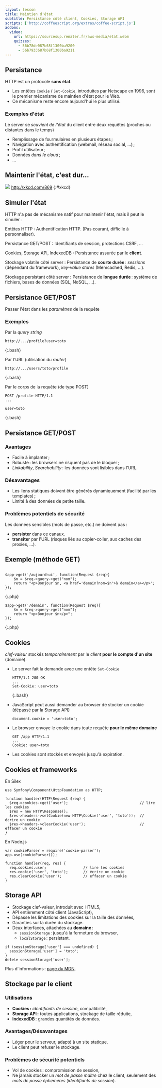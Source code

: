 ```yaml
---
layout: lesson
title: Maintien d'état
subtitle: Persistance côté client, Cookies, Storage API
scripts: ['http://coffeescript.org/extras/coffee-script.js']
addons:
  video:
    url: https://sourcesup.renater.fr/aws-media/etat.webm
    quizzes:
      - 56b78de087b68f1300ba9200
      - 56b7933687b68f1300ba9211
---
```


<section>

## Persistance

HTTP est un protocole **sans état**.

- Les entêtes `Cookie` / `Set-Cookie`, introduites par Netscape en
  1996, sont le premier mécanisme de maintien d'état pour le Web.
- Ce mécanisme reste encore aujourd'hui le plus utilisé.

### Exemples d'état

Le server se *souvient de l'état* du client entre deux requêtes
(proches ou distantes dans le temps)

- Remplissage de fourmulaires en plusieurs étapes ;
- Navigation avec authentification (webmail, réseau social, ...) ;
- Profil utilisateur ;
- Données *dans le cloud* ;
- ...

</section>
<section>
<style scoped>
#xkcd {
  text-align: center;
  margin-top: 4em;
}
#xkcd img { width: 100%; }
</style>

## Maintenir l'état, c'est dur...

![](http://imgs.xkcd.com/comics/server_attention_span.png)
<http://xkcd.com/869>
{:#xkcd}

</section>
<section>

## Simuler l'état

HTTP n'a pas de mécanisme natif pour maintenir l'état, mais il peut le
simuler :


Entêtes HTTP
: Authentification HTTP. (Pas courant, difficile à personnaliser).

Persistance GET/POST
: Identifiants de session, protections CSRF, ...

Cookies, Storage API, IndexedDB
: Persistance assurée par le **client**.

Stockage volatile côté server
: Persistance de **courte durée** : *sessions* (dépendant du framework),
*key-value stores* (Memcached, Redis, ...).

Stockage persistant côté server
: Persistance de **longue durée** : système de fichiers, bases de
données (SQL, NoSQL, ...).

</section>
<section>

## Persistance GET/POST

Passer l'état dans les *paramètres* de la requête

### Exemples

Par la *query string*
  
~~~
http://.../profile?user=toto
~~~
{:.bash}

Par l'URL (utilisation du *router*)
 
~~~
http://.../users/toto/profile
~~~
{:.bash}

Par le corps de la requête (de type POST)
 
~~~
POST /profile HTTP/1.1
...

user=toto
~~~
{:.bash}

</section>
<section>

## Persistance GET/POST

### Avantages

- Facile à implanter ;
- Robuste : les browsers ne risquent pas de le bloquer ;
- *Linkability*, *Searchability* : les données sont lisibles dans
  l'URL.

### Désavantages

- Les liens statiques doivent être générés dynamiquement (facilité par
  les templates) ;
- Limité à des données de petite taille.

### Problèmes potentiels de sécurité

Les données sensibles (mots de passe, etc.) ne doivent pas :

- **persister** dans ce canaux.
- **transiter** par l'URL (risques liés au copier-coller, aux caches des proxies, ...).

</section>
<section>
<style scoped>
#browser { display: flex; }
#browser .window, #browser .source {
  border: solid thin black;
}
#browser .window { flex: 0 1 19em; }
#browser .source {
  margin: 0;
  flex: 1;
}
#browser .address { border: solid 3px #aaa; }
#browser .body { padding: 1ex;
</style>

## Exemple (méthode GET)

<p id="browser"></p>
<script type="text/coffeescript">
$bw = $ '#browser'
$win = $bw.append 'div.window'
$adr = $win.append 'div.address'
$bdy = $win.append 'div.body'
$src = ($bw.append 'pre.source.html').append 'code'

$adr.textContent = 'http://.../'
$bdy.append 'h3 Bonjour, présentez-vous'
$bdy.innerHTML += '<input type="text"><button>Entrer</button>'
$src.textContent = '''
    <form method="get" action="aujourdhui">
      <h3>Bonjour, présentez-vous</h3>
      <input type="text" name="nom">
      <input type="submit" value="Entrer">
    </form>'''
hljs.highlightBlock $src

($bdy.$ 'button').on 'click', ->
 $bw.style.height = $bw.offsetHeight + 'px'
 t = ($bdy.$ 'input').value
 $adr.textContent = "http://.../aujourdhui?nom=#{t}"
 $bdy.innerHTML = ""
 $bdy.append "p Bonjour #{t}, <a href='#'>à demain</a>"
 $src.textContent = """<p>Bonjour #{t},
   <a href='demain?nom=#{t}'>à demain</a>
 </p>"""
 hljs.highlightBlock $src

 ($bdy.$ 'a').on 'click', (e) ->
  $adr.textContent = "http://.../demain?nom=#{t}"
  $bdy.innerHTML = ""
  $bdy.append "p Bonjour #{t}"
  $src.textContent = "<p>Bonjour #{t}</p>"
  hljs.highlightBlock $src
  e.preventDefault()
  false
</script>

~~~
$app->get('/aujourdhui', function(Request $req){
    $n = $req->query->get("nom");
    return "<p>Bonjour $n, <a href='demain?nom=$n'>à demain</a></p>";
});
~~~
{:.php}

~~~
$app->get('/demain', function(Request $req){
    $n = $req->query->get("nom");
    return "<p>Bonjour $n</p>";
});
~~~
{:.php}

</section>
<section>

## Cookies

*clef-valeur* stockés *temporairement* par le *client* **pour
le compte d'un site** (domaine).

- Le server fait la demande avec une entête `Set-Cookie`
  
  ~~~
  HTTP/1.1 200 OK
  ...
  Set-Cookie: user=toto
  ~~~
  {:.bash}

- JavaScript peut aussi demander au browser de stocker un cookie
  (dépassé par la Storage API)
  
  ~~~
  document.cookie = 'user=toto';
  ~~~

- Le browser envoye le cookie dans toute requête **pour le même
  domaine**
  
  ~~~
  GET /app HTTP/1.1
  ...
  Cookie: user=toto
  ~~~

- Les cookies sont stockés et envoyés jusqu'à expiration.

</section>
<section class="compact">

## Cookies et frameworks

En Silex

~~~
use Symfony\Component\HttpFoundation as HTTP;

function handler(HTTP\Request $req) {
  $req->cookies->get('user');                                 // lire les cookies
  $res = new HTTP\Response();
  $res->headers->setCookie(new HTTP\Cookie('user', 'toto'));  // écrire un cookie
  $res->headers->clearCookie('user');                         // effacer un cookie
}
~~~

En Node.js

~~~
var cookieParser = require('cookie-parser');
app.use(cookieParser());

function handler(req, res) {
  req.cookies.user;                 // lire les cookies
  res.cookie('user', 'toto');       // écrire un cookie
  res.clearCookie('user');          // effacer un cookie
}
~~~

</section>
<section>

## Storage API

- Stockage clef-valeur, introduit avec HTML5,
- API entièrement côté client (JavaScript),
- Dépasse les limitations des cookies sur la taille des données,
- Garanties sur la durée du stockage.
- Deux interfaces, attachées au **domaine** :
  - `sessionStorage` : jusqu'à la fermeture du browser,
  - `localStorage` : persistant.

~~~
if (sessionStorage['user'] === undefined) {
  sessionStorage['user'] = 'toto';
}
delete sessionStorage['user'];
~~~


Plus d'informations : [page du MDN](https://developer.mozilla.org/DOM/Storage).

</section>
<section>

## Stockage par le client

### Utilisations

- **Cookies :** *identifiants de session*, compatibilité,
- **Storage API :** toutes applications, stockage de taille réduite,
- **IndexedDB :** grandes quantités de données.

### Avantages/Désavantages

- Léger pour le serveur, adapté à un site statique.
- Le client peut refuser le stockage.

### Problèmes de sécurité potentiels

- Vol de cookies : compromission de session,
- Ne jamais stocker un *mot de passe maître* chez le client, seulement
  des *mots de passe éphémères* (*identifiants de session*).


</section>
